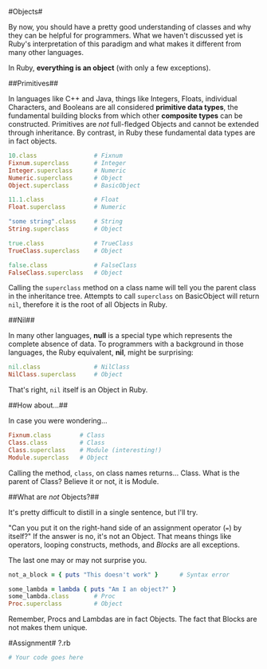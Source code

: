#Objects#

By now, you should have a pretty good understanding of classes and why they can be helpful for programmers. What we haven't discussed yet is Ruby's interpretation of this paradigm and what makes it different from many other languages.

In Ruby, **everything is an object** (with only a few exceptions).

##Primitives##

In languages like C++ and Java, things like Integers, Floats, individual Characters, and Booleans are all considered **primitive data types**, the fundamental building blocks from which other **composite types** can be constructed. Primitives are *not* full-fledged Objects and cannot be extended through inheritance. By contrast, in Ruby these fundamental data types are in fact objects.

```ruby
10.class                # Fixnum
Fixnum.superclass       # Integer
Integer.superclass      # Numeric
Numeric.superclass      # Object
Object.superclass       # BasicObject

11.1.class              # Float
Float.superclass        # Numeric

"some string".class     # String
String.superclass       # Object

true.class              # TrueClass
TrueClass.superclass    # Object

false.class             # FalseClass
FalseClass.superclass   # Object
```

Calling the ```superclass``` method on a class name will tell you the parent class in the inheritance tree. Attempts to call ```superclass``` on BasicObject will return ```nil```, therefore it is the root of all Objects in Ruby.

##Nil##

In many other languages, **null** is a special type which represents the complete absence of data. To programmers with a background in those languages, the Ruby equivalent, **nil**, might be surprising:

```ruby
nil.class               # NilClass
NilClass.superclass     # Object
```

That's right, ```nil``` itself is an Object in Ruby.

##How about...##

In case you were wondering...

```ruby
Fixnum.class        # Class
Class.class         # Class
Class.superclass    # Module (interesting!)
Module.superclass   # Object
```

Calling the method, ```class```, on class names returns... Class. What is the parent of Class? Believe it or not, it is Module. 

##What are *not* Objects?##

It's pretty difficult to distill in a single sentence, but I'll try.

"Can you put it on the right-hand side of an assignment operator (```=```) by itself?" If the answer is no, it's not an Object. That means things like operators, looping constructs, methods, and *Blocks* are all exceptions.

The last one may or may not surprise you.

```ruby
not_a_block = { puts "This doesn't work" }      # Syntax error

some_lambda = lambda { puts "Am I an object?" }
some_lambda.class       # Proc
Proc.superclass         # Object
```

Remember, Procs and Lambdas are in fact Objects. The fact that Blocks are not makes them unique.

#Assignment#
?.rb

```ruby
# Your code goes here
```
